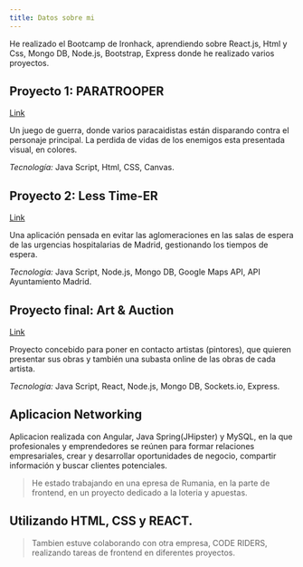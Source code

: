 ```yaml
---
title: Datos sobre mi
---
```


<p class="intro">He realizado el Bootcamp de Ironhack, aprendiendo sobre React.js, Html y Css, Mongo DB, Node.js, Bootstrap, Express donde he realizado varios proyectos.</p>
<!--more-->

## Proyecto 1: PARATROOPER

[Link](https://danmihaigrigoriciuc.github.io/paratrooper/)

Un juego de guerra, donde varios paracaidistas están disparando contra el personaje principal. La perdida de vidas de los enemigos esta presentada visual, en colores.

_Tecnología:_ Java Script, Html, CSS, Canvas.

## Proyecto 2: Less Time-ER

[Link]()

Una aplicación pensada en evitar las aglomeraciones en las salas de espera de las urgencias hospitalarias de Madrid, gestionando los tiempos de espera.

_Tecnologia:_ Java Script, Node.js, Mongo DB, Google Maps API, API Ayuntamiento Madrid.

## Proyecto final: Art & Auction

[Link](https://danmihaigrigoriciuc.github.io/proyecto-final/)


Proyecto concebido para poner en contacto artistas (pintores), que quieren presentar sus obras y también una subasta online de las obras de cada artista.

_Tecnologia:_ Java Script, React, Node.js, Mongo DB, Sockets.io, Express.

## Aplicacion Networking

Aplicacion realizada con Angular, Java Spring(JHipster) y MySQL, en la que profesionales y emprendedores se reúnen para formar relaciones empresariales, crear y desarrollar oportunidades de negocio, compartir información y buscar clientes potenciales.

> He estado trabajando en una epresa de Rumania, en la parte de frontend, en un proyecto dedicado a la loteria y apuestas.

## Utilizando HTML, CSS y REACT.

> Tambien estuve colaborando con otra empresa, CODE RIDERS, realizando tareas de frontend en diferentes proyectos.
